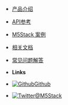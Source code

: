 - [产品介绍](zh_CN/)
- [API参考](zh_CN/api)
- [M5Stack 案例](zh_CN/case)
- [相关文档](zh_CN/related_documents)
- [常见问题解答](zh_CN/faq)

- **Links**
- [![Github](https://icongram.jgog.in/simple/github.svg?color=808080&size=16)Github](https://github.com/m5stack)
- [![Twitter](https://icongram.jgog.in/simple/twitter.svg?colored&size=16)@M5Stack](http://twitter.com/M5Stack)
